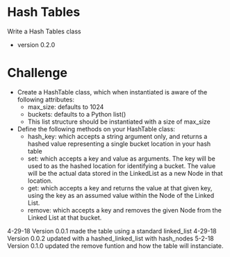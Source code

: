 # Hash Tables
Write a Hash Tables class

* version 0.2.0

# Challenge

- Create a HashTable class, which when instantiated is aware of the following attributes:
   * max_size: defaults to 1024
   * buckets: defaults to a Python list()
   * This list structure should be instantiated with a size of max_size
- Define the following methods on your HashTable class:
   * hash_key: which accepts a string argument only, and returns a hashed value representing a single bucket location in your hash table
   * set: which accepts a key and value as arguments. The key will be used to as the hashed location for identifying a bucket. The value will be the actual data stored in the LinkedList as a new Node in that location.
   * get: which accepts a key and returns the value at that given key, using the key as an assumed value within the Node of the Linked List.
   * remove: which accepts a key and removes the given Node from the Linked List at that bucket.

4-29-18 Version 0.0.1 made the table using a standard linked_list
4-29-18 Version 0.0.2 updated with a hashed_linked_list with hash_nodes
5-2-18 Version 0.1.0 updated the remove funtion and how the table will instanciate.